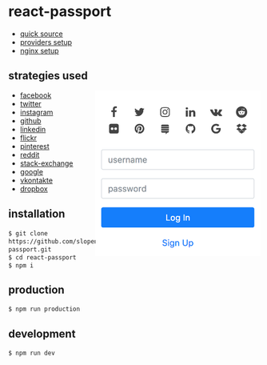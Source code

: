 # react-passport

* [quick source](/src/server/api/auth)
* [providers setup](/config/auth.prod.json)
* [nginx setup](/nginx)


## strategies used

<img src="/src/images/screenshot.png" align="right" height="330" width="330">

* [facebook](https://github.com/jaredhanson/passport-facebook)
* [twitter](https://github.com/jaredhanson/passport-twitter)
* [instagram](https://github.com/jaredhanson/passport-instagram)
* [github](https://github.com/jaredhanson/passport-github)
* [linkedin](https://github.com/jaredhanson/passport-linkedin)
* [flickr](https://github.com/johnnyhalife/passport-flickr)
* [pinterest](https://github.com/analog-nico/passport-pinterest)
* [reddit](https://github.com/slotos/passport-reddit)
* [stack-exchange](https://github.com/mooyoul/passport-stack-exchange)
* [google](https://github.com/jaredhanson/passport-google-oauth)
* [vkontakte](https://github.com/stevebest/passport-vkontakte)
* [dropbox](https://github.com/florianheinemann/passport-dropbox-oauth2)

## installation

```
$ git clone https://github.com/slopen/react-passport.git
$ cd react-passport
$ npm i
```

## production

```
$ npm run production
```

## development

```
$ npm run dev
```
